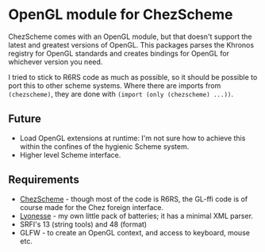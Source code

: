 OpenGL module for ChezScheme
============================

ChezScheme comes with an OpenGL module, but that doesn't support the latest
and greatest versions of OpenGL. This packages parses the Khronos registry 
for OpenGL standards and creates bindings for OpenGL for whichever version 
you need.

I tried to stick to R6RS code as much as possible, so it should be possible
to port this to other scheme systems. Where there are imports from `(chezscheme)`, they are done with `(import (only (chezscheme) ...))`.


## Future

* Load OpenGL extensions at runtime: I'm not sure how to achieve this 
  within the confines of the hygienic Scheme system.
* Higher level Scheme interface.


## Requirements

* [ChezScheme](http://github.com/cisco/chezscheme/) - though most of the code is R6RS, 
  the GL-ffi code is of course made for the Chez foreign interface.
* [Lyonesse](http://github.com/jhidding/lyonesse/) - my own little pack of batteries; it has a minimal XML parser.
* SRFI's 13 (string tools) and 48 (format)
* GLFW - to create an OpenGL context, and access to keyboard, mouse etc.
